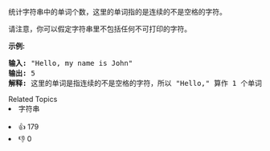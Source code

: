 <p>统计字符串中的单词个数，这里的单词指的是连续的不是空格的字符。</p>

<p>请注意，你可以假定字符串里不包括任何不可打印的字符。</p>

<p><strong>示例:</strong></p>

<pre><strong>输入:</strong> "Hello, my name is John"
<strong>输出:</strong> 5
<strong>解释: </strong>这里的单词是指连续的不是空格的字符，所以 "Hello," 算作 1 个单词。
</pre>

<div><div>Related Topics</div><div><li>字符串</li></div></div><br><div><li>👍 179</li><li>👎 0</li></div>